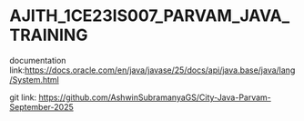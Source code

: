 # AJITH_1CE23IS007_PARVAM_JAVA_TRAINING
documentation link:https://docs.oracle.com/en/java/javase/25/docs/api/java.base/java/lang/System.html

git link: https://github.com/AshwinSubramanyaGS/City-Java-Parvam-September-2025